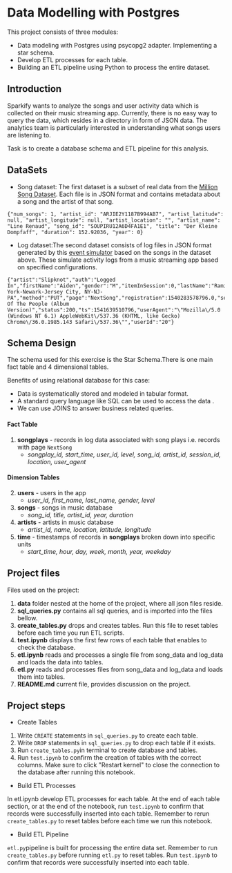 # Data Modelling with Postgres

This project consists of three modules:
- Data modeling with Postgres using  psycopg2 adapter. Implementing a star schema.
- Develop ETL processes for each table.
- Building an ETL pipeline using Python to process the entire dataset.

## Introduction

Sparkify wants to analyze the songs and user activity data which is collected  on their music streaming app. 
Currently, there is no easy way to query the data, which resides in a directory in form of JSON data.
The analytics team is particularly interested in understanding what songs users are listening to. 

Task is to create a database schema and ETL pipeline for this analysis.

## DataSets
- Song dataset: The first dataset is a subset of real data from the [Million Song Dataset](https://labrosa.ee.columbia.edu/millionsong/). Each file is in JSON format and contains metadata about a song and the artist of that song. 

```
{"num_songs": 1, "artist_id": "ARJIE2Y1187B994AB7", "artist_latitude": null, "artist_longitude": null, "artist_location": "", "artist_name": "Line Renaud", "song_id": "SOUPIRU12A6D4FA1E1", "title": "Der Kleine Dompfaff", "duration": 152.92036, "year": 0}
```

- Log dataset:The second dataset consists of log files in JSON format generated by this [event simulator](https://github.com/Interana/eventsim) based on the songs in the dataset above. These simulate activity logs from a music streaming app based on specified configurations.

```
{"artist":"Slipknot","auth":"Logged In","firstName":"Aiden","gender":"M","itemInSession":0,"lastName":"Ramirez","length":192.57424,"level":"paid","location":"New York-Newark-Jersey City, NY-NJ-PA","method":"PUT","page":"NextSong","registration":1540283578796.0,"sessionId":19,"song":"Opium Of The People (Album Version)","status":200,"ts":1541639510796,"userAgent":"\"Mozilla\/5.0 (Windows NT 6.1) AppleWebKit\/537.36 (KHTML, like Gecko) Chrome\/36.0.1985.143 Safari\/537.36\"","userId":"20"}
```

##  Schema Design
The schema used for this exercise is the Star Schema.There is one main fact table and 4 dimensional tables.

Benefits of using relational database for this case:
 
 - Data is systematically stored and modeled in tabular format.
- A standard query language like SQL  can be used to access the data .
- We can use JOINS to answer business related queries.

#### Fact Table

1.  **songplays**  - records in log data associated with song plays i.e. records with page  `NextSong`
    -   _songplay_id, start_time, user_id, level, song_id, artist_id, session_id, location, user_agent_

#### Dimension Tables

2.  **users**  - users in the app
    -   _user_id, first_name, last_name, gender, level_
3.  **songs**  - songs in music database
    -   _song_id, title, artist_id, year, duration_
4.  **artists**  - artists in music database
    -   _artist_id, name, location, latitude, longitude_
5.  **time**  - timestamps of records in  **songplays**  broken down into specific units
    -   _start_time, hour, day, week, month, year, weekday_



## Project files

Files used on the project:
1. **data** folder nested at the home of the project, where all json files reside.
2. **sql_queries.py** contains all  sql queries, and is imported into the files bellow.
3. **create_tables.py** drops and creates tables. Run this file to reset  tables before each time you run ETL scripts.
4. **test.ipynb** displays the first few rows of each table that enables to check the database.
5. **etl.ipynb** reads and processes a single file from song_data and log_data and loads the data into tables. 
6. **etl.py** reads and processes files from song_data and log_data and loads them into tables. 
7. **README.md** current file, provides discussion on the project.

## Project steps
- Create Tables

1.  Write  `CREATE`  statements in  `sql_queries.py` to create each table.
2.  Write  `DROP`  statements in  `sql_queries.py`  to drop each table if it exists.
3.  Run  `create_tables.py`in terminal   to create  database and tables.
4.  Run  `test.ipynb`  to confirm the creation of tables with the correct columns. Make sure to click "Restart kernel" to close the connection to the database after running this notebook.

- Build ETL Processes

In etl.ipynb develop ETL processes for each table. At the end of each table section, or at the end of the notebook, run  `test.ipynb`  to confirm that records were successfully inserted into each table. 
Remember to rerun  `create_tables.py`  to reset tables before each time we run this notebook.

- Build ETL Pipeline

`etl.py`pipeline is built for  processing  the entire data set. Remember to run  `create_tables.py`  before running  `etl.py`  to reset  tables. Run  `test.ipynb`  to confirm that records were successfully inserted into each table.

